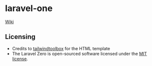 # laravel-one

[Wiki](https://github.com/abenevaut/laravel-one/wiki)

## Licensing
- Credits to [tailwindtoolbox](https://github.com/tailwindtoolbox/Minimal-Blog) for the HTML template
- The Laravel Zero is open-sourced software licensed under the [MIT license](https://opensource.org/license/mit/).
